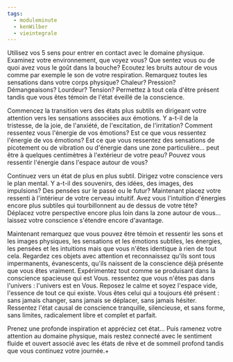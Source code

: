 ```yaml
---
tags:
  - moduleminute
  - kenWilber
  - vieintegrale
---
```

Utilisez vos 5 sens pour entrer en contact avec le domaine physique.
Examinez votre environnement, que voyez vous? Que sentez vous ou de quoi avez vous le goût dans la bouche? Ecoutez les bruits autour de vous comme par exemple le son de votre respiration.
Remarquez toutes les sensations dans votre corps physique? Chaleur? Pression? Démangeaisons? Lourdeur? Tension?
Permettez à tout cela d'être présent tandis que vous êtes témoin de l'état éveillé de la conscience.

Commencez la transition vers des états plus subtils en dirigeant votre attention vers les sensations associées aux émotions. Y a-t-il de la tristesse, de la joie, de l'anxiété, de l'excitation, de l'irritation?
Comment ressentez vous l'énergie de vos émotions? Est ce que vous ressentez l'énergie de vos émotions? Est ce que vous ressentez des sensations de picotement ou de vibration ou d'énergie dans une zone particulière... peut être à quelques centimètres à l'extérieur de votre peau? Pouvez vous ressentir l'énergie dans l'espace autour de vous?

Continuez vers un état de plus en plus subtil. Dirigez votre conscience vers le plan mental. Y a-t-il des souvenirs, des idées, des images, des impulsions? Des pensées sur le passé ou le futur? Maintenant placez votre ressenti à l'intérieur de votre cerveau intuitif. Avez vous l'intuition d'énergies encore plus subtiles qui tourbillonnent au de dessus de votre tête? Déplacez votre perspective encore plus loin dans la zone autour de vous... laissez votre conscience s'étendre encore d'avantage.

Maintenant remarquez que vous pouvez être témoin et ressentir les sons et les images physiques, les sensations et les émotions subtiles, les énergies, les pensées et les intuitions mais que vous n'êtes identique à rien de tout cela. Regardez ces objets avec attention et reconnaissez qu'ils sont tous impermanents, évanescents, qu'ils naissent de la conscience déjà présente que vous êtes vraiment. Expérimentez tout comme se produisant dans la conscience spacieuse qui est Vous. ressentez que vous n'êtes pas dans l'univers : l'univers est en Vous. Reposez le calme et soyez l'espace vide, l'essence de tout ce qui existe. 
Vous êtes celui qui a toujours été présent : sans jamais changer, sans jamais se déplacer, sans jamais hésiter. Ressentez l'état causal de conscience tranquille, silencieuse, et sans forme, sans limites, radicalement libre et complet et parfait.

Prenez une profonde inspiration et appréciez cet état...
Puis ramenez votre attention au domaine physique, mais restez connecté avec le sentiment fluide et ouvert associé avec les états de rêve et de sommeil profond tandis que vous continuez votre journée.+
